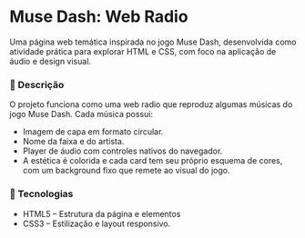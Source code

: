 <h1>Muse Dash: Web Radio</h1> 

Uma página web temática inspirada no jogo Muse Dash, desenvolvida como atividade prática para explorar HTML e CSS, com foco na aplicação de áudio e design visual.

<h3>📜 Descrição </h3>

O projeto funciona como uma web radio que reproduz algumas músicas do jogo Muse Dash.
Cada música possui:

- Imagem de capa em formato circular.
- Nome da faixa e do artista.
- Player de áudio com controles nativos do navegador.
- A estética é colorida e cada card tem seu próprio esquema de cores, com um background fixo que remete ao visual do jogo.

<h3>🚀 Tecnologias </h3>

- HTML5 – Estrutura da página e elementos <audio>.
- CSS3 – Estilização e layout responsivo.

